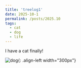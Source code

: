```yaml
---
title: 'treelog1'
date: 2025-10-1
permalink: /posts/2025.10
tags:
  - cat
  - dog
  - life
---
```


I have a cat finally!

![dog](https://treetree627.github.io/academicpages/images/profile_1.png){: .align-left width="300px"}

